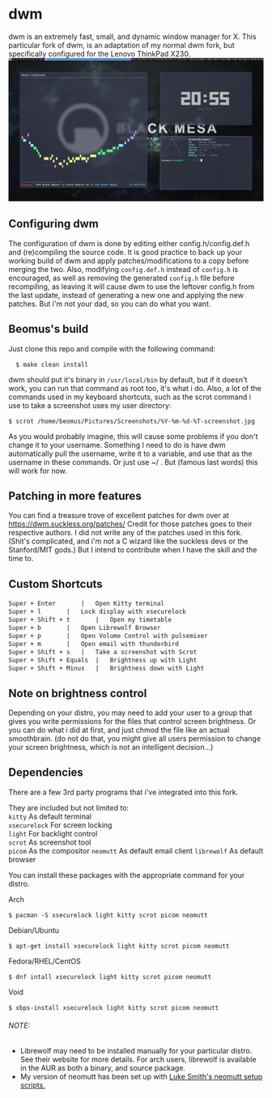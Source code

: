# dwm

dwm is an extremely fast, small, and dynamic window manager for X. 
This particular fork of dwm, is an adaptation of my normal dwm fork, but specifically configured for the Lenovo ThinkPad X230.
![example_screenshot](example-desktop.jpg)

## Configuring dwm

The configuration of dwm is done by editing either config.h/config.def.h
and (re)compiling the source code. It is good practice to back up your working build of dwm and apply patches/modifications to a copy before merging the two.
Also, modifying ```config.def.h``` instead of ```config.h``` is encouraged, as well as removing the generated ```config.h``` file before recompiling, as leaving it will cause dwm to use the leftover config.h from the last update, instead of generating a new one and applying the new patches. But i'm not your dad, so you can do what you want.

## Beomus's build

Just clone this repo and compile with the following command:
```
  $ make clean install
 ```
dwm should put it's binary in ```/usr/local/bin``` by default, but if it doesn't work, you can run that command as root too, it's what i do.
Also, a lot of the commands used in my keyboard shortcuts, such as the scrot command i use to take a screenshot uses my user directory:
```
$ scrot /home/beomus/Pictures/Screenshots/%Y-%m-%d-%T-screenshot.jpg
```
As you would probably imagine, this will cause some problems if you don't change it to your username. Something I need to do is have dwm automatically pull the username, write it to a variable, and use that as the username in these commands. Or just use ~/ .  But (famous last words) this will work for now.


## Patching in more features 

You can find a treasure trove of excellent patches for dwm over at https://dwm.suckless.org/patches/
Credit for those patches goes to their respective authors.
I did not write any of the patches used in this fork. (Shit's complicated, and i'm not a C wizard like the suckless devs or the Stanford/MIT gods.) But I intend to contribute when I have the skill and the time to.


## Custom Shortcuts

```
Super + Enter		|	Open Kitty terminal
Super + l		|	Lock display with xsecurelock
Super + Shift + t		|	Open my timetable 
Super + b		| 	Open Librewolf Browser
Super + p		| 	Open Volume Control with pulsemixer
Super + m		| 	Open email with thunderbird
Super + Shift + s	| 	Take a screenshot with Scrot
Super + Shift + Equals	| 	Brightness up with Light 
Super + Shift + Minus	| 	Brightness down with Light 
```
## Note on brightness control
 
 Depending on your distro, you may need to add your user to a group that gives you write permissions for the files that control screen brightness. Or you can do what i did at first, and just chmod the file like an actual smoothbrain. (do not do that, you might give all users permission to change your screen brightness, which is not an intelligent decision...)

## Dependencies

There are a few 3rd party programs that i've integrated into this fork.

They are included but not limited to: \
```kitty``` As default terminal \
```xsecurelock``` For screen locking \
```light``` For backlight control \
```scrot``` As screenshot tool \
```picom``` As the compositor
```neomutt``` As default email client
```librewolf``` As default browser 

You can install these packages with the appropriate command for your distro.

Arch
```
$ pacman -S xsecurelock light kitty scrot picom neomutt
```

Debian/Ubuntu
```
$ apt-get install xsecurelock light kitty scrot picom neomutt
```

Fedora/RHEL/CentOS
```
$ dnf intall xsecurelock light kitty scrot picom neomutt
```
Void
```
$ xbps-install xsecurelock light kitty scrot picom neomutt
```

###### NOTE:
- Librewolf may need to be installed manually for your particular distro. See their website for more details. For arch users, librewolf is available in the AUR as both a binary, and source package.
- My version of neomutt has been set up with [Luke Smith's neomutt setup scripts.](https://github.com/LukeSmithxyz/mutt-wizard)
